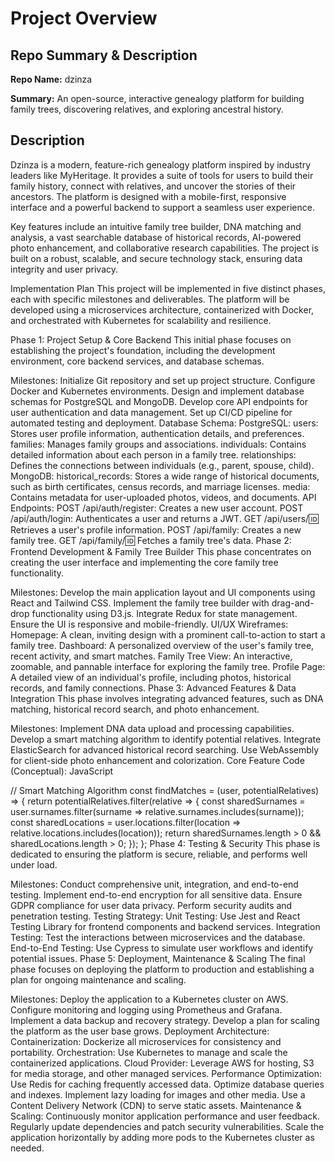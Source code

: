 # Project Overview

## Repo Summary & Description
**Repo Name:** dzinza

**Summary:** An open-source, interactive genealogy platform for building family trees, discovering relatives, and exploring ancestral history.

## Description

Dzinza is a modern, feature-rich genealogy platform inspired by industry leaders like MyHeritage. It provides a suite of tools for users to build their family history, connect with relatives, and uncover the stories of their ancestors. The platform is designed with a mobile-first, responsive interface and a powerful backend to support a seamless user experience.

Key features include an intuitive family tree builder, DNA matching and analysis, a vast searchable database of historical records, AI-powered photo enhancement, and collaborative research capabilities. The project is built on a robust, scalable, and secure technology stack, ensuring data integrity and user privacy.

Implementation Plan
This project will be implemented in five distinct phases, each with specific milestones and deliverables. The platform will be developed using a microservices architecture, containerized with Docker, and orchestrated with Kubernetes for scalability and resilience.

Phase 1: Project Setup & Core Backend
This initial phase focuses on establishing the project's foundation, including the development environment, core backend services, and database schemas.

Milestones:
Initialize Git repository and set up project structure.
Configure Docker and Kubernetes environments.
Design and implement database schemas for PostgreSQL and MongoDB.
Develop core API endpoints for user authentication and data management.
Set up CI/CD pipeline for automated testing and deployment.
Database Schema:
PostgreSQL:
users: Stores user profile information, authentication details, and preferences.
families: Manages family groups and associations.
individuals: Contains detailed information about each person in a family tree.
relationships: Defines the connections between individuals (e.g., parent, spouse, child).
MongoDB:
historical_records: Stores a wide range of historical documents, such as birth certificates, census records, and marriage licenses.
media: Contains metadata for user-uploaded photos, videos, and documents.
API Endpoints:
POST /api/auth/register: Creates a new user account.
POST /api/auth/login: Authenticates a user and returns a JWT.
GET /api/users/:id: Retrieves a user's profile information.
POST /api/family: Creates a new family tree.
GET /api/family/:id: Fetches a family tree's data.
Phase 2: Frontend Development & Family Tree Builder
This phase concentrates on creating the user interface and implementing the core family tree functionality.

Milestones:
Develop the main application layout and UI components using React and Tailwind CSS.
Implement the family tree builder with drag-and-drop functionality using D3.js.
Integrate Redux for state management.
Ensure the UI is responsive and mobile-friendly.
UI/UX Wireframes:
Homepage: A clean, inviting design with a prominent call-to-action to start a family tree.
Dashboard: A personalized overview of the user's family tree, recent activity, and smart matches.
Family Tree View: An interactive, zoomable, and pannable interface for exploring the family tree.
Profile Page: A detailed view of an individual's profile, including photos, historical records, and family connections.
Phase 3: Advanced Features & Data Integration
This phase involves integrating advanced features, such as DNA matching, historical record search, and photo enhancement.

Milestones:
Implement DNA data upload and processing capabilities.
Develop a smart matching algorithm to identify potential relatives.
Integrate ElasticSearch for advanced historical record searching.
Use WebAssembly for client-side photo enhancement and colorization.
Core Feature Code (Conceptual):
JavaScript

// Smart Matching Algorithm
const findMatches = (user, potentialRelatives) => {
  return potentialRelatives.filter(relative => {
    const sharedSurnames = user.surnames.filter(surname => relative.surnames.includes(surname));
    const sharedLocations = user.locations.filter(location => relative.locations.includes(location));
    return sharedSurnames.length > 0 && sharedLocations.length > 0;
  });
};
Phase 4: Testing & Security
This phase is dedicated to ensuring the platform is secure, reliable, and performs well under load.

Milestones:
Conduct comprehensive unit, integration, and end-to-end testing.
Implement end-to-end encryption for all sensitive data.
Ensure GDPR compliance for user data privacy.
Perform security audits and penetration testing.
Testing Strategy:
Unit Testing: Use Jest and React Testing Library for frontend components and backend services.
Integration Testing: Test the interactions between microservices and the database.
End-to-End Testing: Use Cypress to simulate user workflows and identify potential issues.
Phase 5: Deployment, Maintenance & Scaling
The final phase focuses on deploying the platform to production and establishing a plan for ongoing maintenance and scaling.

Milestones:
Deploy the application to a Kubernetes cluster on AWS.
Configure monitoring and logging using Prometheus and Grafana.
Implement a data backup and recovery strategy.
Develop a plan for scaling the platform as the user base grows.
Deployment Architecture:
Containerization: Dockerize all microservices for consistency and portability.
Orchestration: Use Kubernetes to manage and scale the containerized applications.
Cloud Provider: Leverage AWS for hosting, S3 for media storage, and other managed services.
Performance Optimization:
Use Redis for caching frequently accessed data.
Optimize database queries and indexes.
Implement lazy loading for images and other media.
Use a Content Delivery Network (CDN) to serve static assets.
Maintenance & Scaling:
Continuously monitor application performance and user feedback.
Regularly update dependencies and patch security vulnerabilities.
Scale the application horizontally by adding more pods to the Kubernetes cluster as needed.
